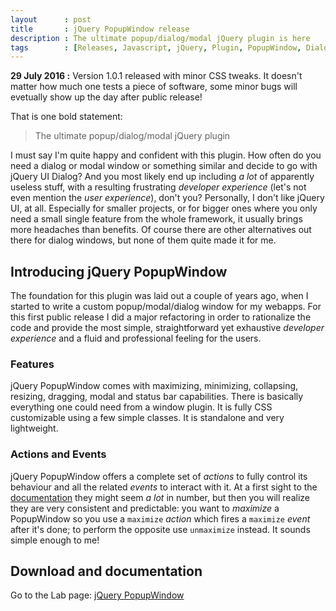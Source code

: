 ```yaml
---
layout      : post
title       : jQuery PopupWindow release
description : The ultimate popup/dialog/modal jQuery plugin is here
tags        : [Releases, Javascript, jQuery, Plugin, PopupWindow, Dialog, Modal, Popup, Window]
---
```


<div class="alert">
    <b>29 July 2016 :</b> Version 1.0.1 released with minor CSS tweaks. It doesn't matter how much one tests a piece of software, some minor bugs will evetually show up the day after public release!
</div>

That is one bold statement:

> The ultimate popup/dialog/modal jQuery plugin

I must say I'm quite happy and confident with this plugin. How often do you need a dialog or modal window or something similar and decide to go with jQuery UI Dialog? And you most likely end up including *a lot* of apparently useless stuff, with a resulting frustrating *developer experience* (let's not even mention the *user experience*), don't you?
Personally, I don't like jQuery UI, at all. Especially for smaller projects, or for bigger ones where you only need a small single feature from the whole framework, it usually brings more headaches than benefits.
Of course there are other alternatives out there for dialog windows, but none of them quite made it for me.


## Introducing jQuery PopupWindow
The foundation for this plugin was laid out a couple of years ago, when I started to write a custom popup/modal/dialog window for my webapps.
For this first public release I did a major refactoring in order to rationalize the code and provide the most simple, straightforward yet exhaustive *developer experience* and a fluid and professional feeling for the users.

### Features
jQuery PopupWindow comes with maximizing, minimizing, collapsing, resizing, dragging, modal and status bar capabilities. There is basically everything one could need from a window plugin.
It is fully CSS customizable using a few simple classes. It is standalone and very lightweight.

### Actions and Events
jQuery PopupWindow offers a complete set of *actions* to fully control its behaviour and all the related *events* to interact with it.
At a first sight to the [documentation](/labs/jquery-popup-window/) they might seem *a lot* in number, but then you will realize they are very consistent and predictable: you want to *maximize* a PopupWindow so you use a `maximize` *action* which fires a `maximize` *event* after it's done; to perform the opposite use `unmaximize` instead. It sounds simple enough to me!


## Download and documentation

Go to the Lab page: [jQuery PopupWindow](/labs/jquery-popup-window/)
